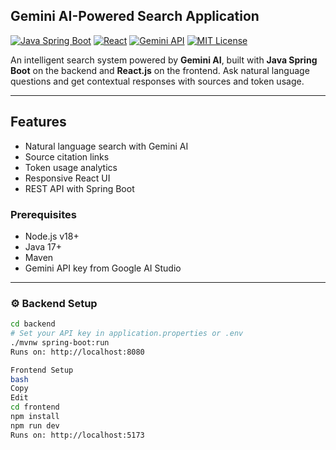 ## Gemini AI-Powered Search Application

[![Java Spring Boot](https://img.shields.io/badge/Backend-Spring%20Boot-6DB33F?logo=springboot)](https://spring.io/projects/spring-boot)
[![React](https://img.shields.io/badge/Frontend-React-61DAFB?logo=react)](https://react.dev/)
[![Gemini API](https://img.shields.io/badge/AI-Gemini-blueviolet)](https://deepmind.google/technologies/gemini/)
[![MIT License](https://img.shields.io/badge/license-MIT-green.svg)](LICENSE)

An intelligent search system powered by **Gemini AI**, built with **Java Spring Boot** on the backend and **React.js** on the frontend. Ask natural language questions and get contextual responses with sources and token usage.

---

##  Features

- Natural language search with Gemini AI
- Source citation links
- Token usage analytics
- Responsive React UI
- REST API with Spring Boot







### Prerequisites

- Node.js v18+
- Java 17+
- Maven
- Gemini API key from Google AI Studio

---

### ⚙️ Backend Setup

```bash
cd backend
# Set your API key in application.properties or .env
./mvnw spring-boot:run
Runs on: http://localhost:8080

Frontend Setup
bash
Copy
Edit
cd frontend
npm install
npm run dev
Runs on: http://localhost:5173

